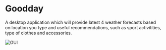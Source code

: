 # Goodday
A desktop application which will provide latest 4 weather forecasts based on location you type and useful recommendations, such as sport activitities, type of clothes and accessories.	

![GUI](https://raw.githubusercontent.com/mustanghippie/goodday/master/READMEIMG/goodday_gui.png)
